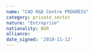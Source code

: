 ```yaml
---
name: "CAD R&D Centre PROGRESS"
category: private_sector
nature: "Entreprise"
nationality: BGR
alliance: 
date_signed: '2018-11-12'
---
```

    